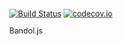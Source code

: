[![Build Status](https://travis-ci.org/nashdot/bandol.svg?branch=master)](https://travis-ci.org/nashdot/bandol) [![codecov.io](https://codecov.io/github/nashdot/bandol/coverage.svg?branch=master)](https://codecov.io/github/nashdot/bandol?branch=master)

Bandol.js
